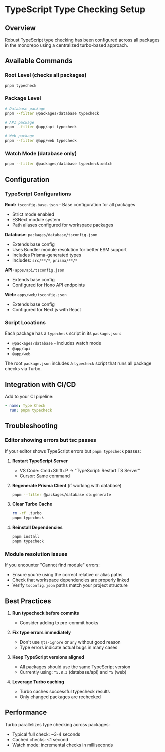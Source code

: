 # TypeScript Type Checking Setup

## Overview

Robust TypeScript type checking has been configured across all packages in the monorepo using a centralized turbo-based approach.

## Available Commands

### Root Level (checks all packages)

```bash
pnpm typecheck
```

### Package Level

```bash
# Database package
pnpm --filter @packages/database typecheck

# API package
pnpm --filter @app/api typecheck

# Web package
pnpm --filter @app/web typecheck
```

### Watch Mode (database only)

```bash
pnpm --filter @packages/database typecheck:watch
```

## Configuration

### TypeScript Configurations

**Root:** `tsconfig.base.json` - Base configuration for all packages

- Strict mode enabled
- ESNext module system
- Path aliases configured for workspace packages

**Database:** `packages/database/tsconfig.json`

- Extends base config
- Uses Bundler module resolution for better ESM support
- Includes Prisma-generated types
- Includes: `src/**/*`, `prisma/**/*`

**API:** `apps/api/tsconfig.json`

- Extends base config
- Configured for Hono API endpoints

**Web:** `apps/web/tsconfig.json`

- Extends base config
- Configured for Next.js with React

### Script Locations

Each package has a `typecheck` script in its `package.json`:

- `@packages/database` - includes watch mode
- `@app/api`
- `@app/web`

The root `package.json` includes a `typecheck` script that runs all package checks via Turbo.

## Integration with CI/CD

Add to your CI pipeline:

```yaml
- name: Type Check
  run: pnpm typecheck
```

## Troubleshooting

### Editor showing errors but tsc passes

If your editor shows TypeScript errors but `pnpm typecheck` passes:

1. **Restart TypeScript Server**

   - VS Code: Cmd+Shift+P → "TypeScript: Restart TS Server"
   - Cursor: Same command

2. **Regenerate Prisma Client** (if working with database)

   ```bash
   pnpm --filter @packages/database db:generate
   ```

3. **Clear Turbo Cache**

   ```bash
   rm -rf .turbo
   pnpm typecheck
   ```

4. **Reinstall Dependencies**
   ```bash
   pnpm install
   pnpm typecheck
   ```

### Module resolution issues

If you encounter "Cannot find module" errors:

- Ensure you're using the correct relative or alias paths
- Check that workspace dependencies are properly linked
- Verify `tsconfig.json` paths match your project structure

## Best Practices

1. **Run typecheck before commits**

   - Consider adding to pre-commit hooks

2. **Fix type errors immediately**

   - Don't use `@ts-ignore` or `any` without good reason
   - Type errors indicate actual bugs in many cases

3. **Keep TypeScript versions aligned**

   - All packages should use the same TypeScript version
   - Currently using: `^5.8.3` (database/api) and `^5` (web)

4. **Leverage Turbo caching**
   - Turbo caches successful typecheck results
   - Only changed packages are rechecked

## Performance

Turbo parallelizes type checking across packages:

- Typical full check: ~3-4 seconds
- Cached checks: <1 second
- Watch mode: incremental checks in milliseconds
